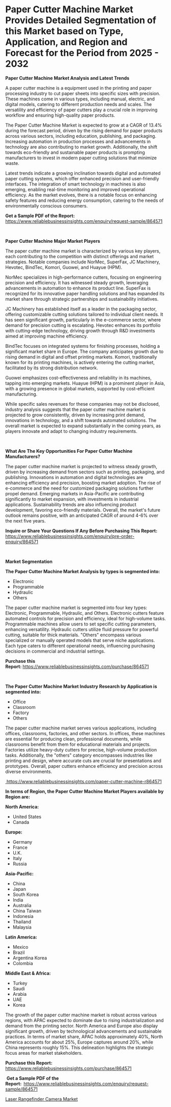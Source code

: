 <p><h1>Paper Cutter Machine Market Provides Detailed Segmentation of this Market based on Type, Application, and Region and Forecast for the Period from 2025 - 2032</h1></p><p><strong>Paper Cutter Machine Market Analysis and Latest Trends</strong></p>
<p><p>A paper cutter machine is a equipment used in the printing and paper processing industry to cut paper sheets into specific sizes with precision. These machines come in various types, including manual, electric, and digital models, catering to different production needs and scales. The versatility and efficiency of paper cutters play a crucial role in improving workflow and ensuring high-quality paper products.</p><p>The Paper Cutter Machine Market is expected to grow at a CAGR of 13.4% during the forecast period, driven by the rising demand for paper products across various sectors, including education, publishing, and packaging. Increasing automation in production processes and advancements in technology are also contributing to market growth. Additionally, the shift towards eco-friendly and sustainable paper products is prompting manufacturers to invest in modern paper cutting solutions that minimize waste.</p><p>Latest trends indicate a growing inclination towards digital and automated paper cutting systems, which offer enhanced precision and user-friendly interfaces. The integration of smart technology in machines is also emerging, enabling real-time monitoring and improved operational efficiency. As the market evolves, there is a notable focus on enhancing safety features and reducing energy consumption, catering to the needs of environmentally conscious consumers.</p></p>
<p><strong>Get a Sample PDF of the Report:&nbsp;</strong> <a href="https://www.reliablebusinessinsights.com/enquiry/request-sample/864571?utm_campaign=2622&utm_medium=2&utm_source=Github&utm_content=ia&utm_term=20022025&utm_id=paper-cutter-machine">https://www.reliablebusinessinsights.com/enquiry/request-sample/864571</a></p>
<p>&nbsp;</p>
<p><strong>Paper Cutter Machine Major Market Players</strong></p>
<p><p>The paper cutter machine market is characterized by various key players, each contributing to the competition with distinct offerings and market strategies. Notable companies include NorMec, SuperFax, JC Machinery, Hevotec, BindTec, Komori, Guowei, and Huayue (HPM).</p><p>NorMec specializes in high-performance cutters, focusing on engineering precision and efficiency. It has witnessed steady growth, leveraging advancements in automation to enhance its product line. SuperFax is recognized for its innovative paper handling solutions and has expanded its market share through strategic partnerships and sustainability initiatives.</p><p>JC Machinery has established itself as a leader in the packaging sector, offering customizable cutting solutions tailored to individual client needs. It has seen significant growth, particularly in the e-commerce sector, where demand for precision cutting is escalating. Hevotec enhances its portfolio with cutting-edge technology, driving growth through R&D investments aimed at improving machine efficiency.</p><p>BindTec focuses on integrated systems for finishing processes, holding a significant market share in Europe. The company anticipates growth due to rising demand in digital and offset printing markets. Komori, traditionally known for its printing machines, is actively entering the cutting market, facilitated by its strong distribution network.</p><p>Guowei emphasizes cost-effectiveness and reliability in its machines, tapping into emerging markets. Huayue (HPM) is a prominent player in Asia, with a growing presence in global markets, supported by cost-efficient manufacturing. </p><p>While specific sales revenues for these companies may not be disclosed, industry analysis suggests that the paper cutter machine market is projected to grow consistently, driven by increasing print demand, innovations in technology, and a shift towards automated solutions. The overall market is expected to expand substantially in the coming years, as players innovate and adapt to changing industry requirements.</p></p>
<p>&nbsp;</p>
<p><strong>What Are The Key Opportunities For Paper Cutter Machine Manufacturers?</strong></p>
<p><p>The paper cutter machine market is projected to witness steady growth, driven by increasing demand from sectors such as printing, packaging, and publishing. Innovations in automation and digital technologies are enhancing efficiency and precision, boosting market adoption. The rise of e-commerce and the need for customized packaging solutions further propel demand. Emerging markets in Asia-Pacific are contributing significantly to market expansion, with investments in industrial applications. Sustainability trends are also influencing product development, favoring eco-friendly materials. Overall, the market's future outlook remains positive, with an anticipated CAGR of around 4-6% over the next five years.</p></p>
<p><strong>Inquire or Share Your Questions If Any Before Purchasing This Report:</strong> <a href="https://www.reliablebusinessinsights.com/enquiry/pre-order-enquiry/864571?utm_campaign=2622&utm_medium=2&utm_source=Github&utm_content=ia&utm_term=20022025&utm_id=paper-cutter-machine">https://www.reliablebusinessinsights.com/enquiry/pre-order-enquiry/864571</a></p>
<p>&nbsp;</p>
<p><strong>Market Segmentation</strong></p>
<p><strong>The Paper Cutter Machine Market Analysis by types is segmented into:</strong></p>
<p><ul><li>Electronic</li><li>Programmable</li><li>Hydraulic</li><li>Others</li></ul></p>
<p><p>The paper cutter machine market is segmented into four key types: Electronic, Programmable, Hydraulic, and Others. Electronic cutters feature automated controls for precision and efficiency, ideal for high-volume tasks. Programmable machines allow users to set specific cutting parameters, enhancing versatility. Hydraulic cutters utilize fluid pressure for powerful cutting, suitable for thick materials. "Others" encompass various specialized or manually operated models that serve niche applications. Each type caters to different operational needs, influencing purchasing decisions in commercial and industrial settings.</p></p>
<p><strong>Purchase this Report:&nbsp;</strong><a href="https://www.reliablebusinessinsights.com/purchase/864571?utm_campaign=2622&utm_medium=2&utm_source=Github&utm_content=ia&utm_term=20022025&utm_id=paper-cutter-machine">https://www.reliablebusinessinsights.com/purchase/864571</a></p>
<p>&nbsp;</p>
<p><strong>The Paper Cutter Machine Market Industry Research by Application is segmented into:</strong></p>
<p><ul><li>Office</li><li>Classroom</li><li>Factory</li><li>Others</li></ul></p>
<p><p>The paper cutter machine market serves various applications, including offices, classrooms, factories, and other sectors. In offices, these machines are essential for producing clean, professional documents, while classrooms benefit from them for educational materials and projects. Factories utilize heavy-duty cutters for precise, high-volume production tasks. Additionally, the "others" category encompasses industries like printing and design, where accurate cuts are crucial for presentations and prototypes. Overall, paper cutters enhance efficiency and precision across diverse environments.</p></p>
<p><a href="https://www.reliablebusinessinsights.com/paper-cutter-machine-r864571?utm_campaign=2622&utm_medium=2&utm_source=Github&utm_content=ia&utm_term=20022025&utm_id=paper-cutter-machine">&nbsp;https://www.reliablebusinessinsights.com/paper-cutter-machine-r864571</a></p>
<p><strong>In terms of Region, the Paper Cutter Machine Market Players available by Region are:</strong></p>
<p>
    <p> <strong> North America: </strong>
        <ul>
            <li>United States</li>
            <li>Canada</li>
        </ul>
        </p> 
    <p> <strong> Europe: </strong>
        <ul>
            <li>Germany</li>
            <li>France</li>
            <li>U.K.</li>
            <li>Italy</li>
            <li>Russia</li>
        </ul>
        </p> 
    <p> <strong> Asia-Pacific: </strong>
        <ul>
            <li>China</li>
            <li>Japan</li>
            <li>South Korea</li>
            <li>India</li>
            <li>Australia</li>
            <li>China Taiwan</li>
            <li>Indonesia</li>
            <li>Thailand</li>
            <li>Malaysia</li>
        </ul>
        </p> 
    <p> <strong> Latin America: </strong>
        <ul>
            <li>Mexico</li>
            <li>Brazil</li>
            <li>Argentina Korea</li>
            <li>Colombia</li>
        </ul>
        </p> 
    <p> <strong> Middle East & Africa: </strong>
        <ul>
            <li>Turkey</li>
            <li>Saudi</li>
            <li>Arabia</li>
            <li>UAE</li>
            <li>Korea</li>
        </ul>
    </p>
    </p>
<p><p>The growth of the paper cutter machine market is robust across various regions, with APAC expected to dominate due to rising industrialization and demand from the printing sector. North America and Europe also display significant growth, driven by technological advancements and sustainable practices. In terms of market share, APAC holds approximately 40%, North America accounts for about 25%, Europe captures around 20%, while China represents roughly 15%. This delineation highlights the strategic focus areas for market stakeholders.</p></p>
<p><strong>Purchase this Report: </strong><a href="https://www.reliablebusinessinsights.com/purchase/864571?utm_campaign=2622&utm_medium=2&utm_source=Github&utm_content=ia&utm_term=20022025&utm_id=paper-cutter-machine">https://www.reliablebusinessinsights.com/purchase/864571</a></p>
<p>&nbsp;<strong>Get a Sample PDF of the Report:&nbsp;&nbsp;</strong><a href="https://www.reliablebusinessinsights.com/enquiry/request-sample/864571?utm_campaign=2622&utm_medium=2&utm_source=Github&utm_content=ia&utm_term=20022025&utm_id=paper-cutter-machine">https://www.reliablebusinessinsights.com/enquiry/request-sample/864571</a></p>
<p><strong></strong></p>
<p><p><a href="https://github.com/klaassenmackenzie6/Market-Research-Report-List-1/blob/main/laser-rangefinder-camera-market.md?utm_campaign=2622&utm_medium=2&utm_source=Github&utm_content=ia&utm_term=20022025&utm_id=paper-cutter-machine">Laser Rangefinder Camera Market</a></p></p>